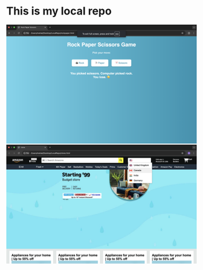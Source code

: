 # This is my local repo
![alt text](<Screenshot 2025-07-09 at 15.58.48.png>)
![alt text](<Screenshot 2025-07-09 at 16.00.50.png>)